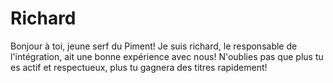 # Richard
Bonjour à toi, jeune serf du Piment! Je suis richard, le responsable de l'intégration, ait une bonne expérience avec nous! N'oublies pas que plus tu es actif et respectueux, plus tu gagnera des titres rapidement!
